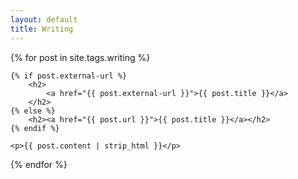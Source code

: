```yaml
---
layout: default
title: Writing
---
```


<div>

{% for post in site.tags.writing %}

	{% if post.external-url %}
		<h2>
			<a href="{{ post.external-url }}">{{ post.title }}</a> 
		</h2>
	{% else %}
		<h2><a href="{{ post.url }}">{{ post.title }}</a></h2>
	{% endif %}

	<p>{{ post.content | strip_html }}</p>

{% endfor %}

</div>